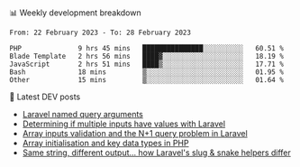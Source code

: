 📊 Weekly development breakdown
<!--START_SECTION:waka-->

```text
From: 22 February 2023 - To: 28 February 2023

PHP              9 hrs 45 mins   ███████████████░░░░░░░░░░   60.51 %
Blade Template   2 hrs 56 mins   ████▓░░░░░░░░░░░░░░░░░░░░   18.19 %
JavaScript       2 hrs 51 mins   ████▒░░░░░░░░░░░░░░░░░░░░   17.71 %
Bash             18 mins         ▒░░░░░░░░░░░░░░░░░░░░░░░░   01.95 %
Other            15 mins         ▒░░░░░░░░░░░░░░░░░░░░░░░░   01.64 %
```

<!--END_SECTION:waka-->

📕 Latest DEV posts
<!-- BLOG-POST-LIST:START -->
- [Laravel named query arguments](https://dev.to/michaelvickersuk/laravel-named-query-arguments-28kd)
- [Determining if multiple inputs have values with Laravel](https://dev.to/michaelvickersuk/determining-if-multiple-inputs-have-values-with-laravel-km6)
- [Array inputs validation and the N+1 query problem in Laravel](https://dev.to/michaelvickersuk/array-inputs-validation-and-the-n1-query-problem-in-laravel-2agb)
- [Array initialisation and key data types in PHP](https://dev.to/michaelvickersuk/array-initialisation-and-key-data-types-in-php-1e5b)
- [Same string, different output... how Laravel&#39;s slug &amp; snake helpers differ](https://dev.to/michaelvickersuk/same-string-different-output-how-laravels-slug-snake-helpers-differ-1ccj)
<!-- BLOG-POST-LIST:END -->
